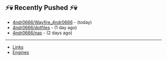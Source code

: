 ## ⚡💀 Recently Pushed ⚡💀


- [4ndr0666/Wayfire_4ndr0666](https://github.com/4ndr0666/Wayfire_4ndr0666) - (today)
- [4ndr0666/dotfiles](https://github.com/4ndr0666/dotfiles) - (1 day ago)
- [4ndr0666/nas](https://github.com/4ndr0666/nas) - (2 days ago)

---
- [Links](https://github.com/4ndr0666/Links/blob/main/README.md)        
- [Engines](https://github.com/hoothin/SearchJumper/discussions/73)    

